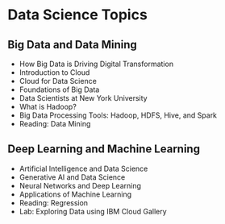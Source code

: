 # Data Science Topics

## Big Data and Data Mining
- How Big Data is Driving Digital Transformation
- Introduction to Cloud
- Cloud for Data Science
- Foundations of Big Data
- Data Scientists at New York University
- What is Hadoop?
- Big Data Processing Tools: Hadoop, HDFS, Hive, and Spark
- Reading: Data Mining

## Deep Learning and Machine Learning
- Artificial Intelligence and Data Science
- Generative AI and Data Science
- Neural Networks and Deep Learning
- Applications of Machine Learning
- Reading: Regression
- Lab: Exploring Data using IBM Cloud Gallery
